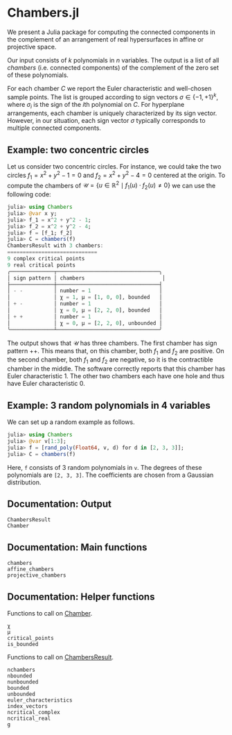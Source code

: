 # Chambers.jl

We present a Julia package 
for computing the connected components in the complement of an arrangement of real
hypersurfaces in affine or projective space.

Our input consists of
$k$ polynomials in $n$ variables.
The output is a list of all *chambers* (i.e. connected components) of the complement of the zero set of these polynomials.

For each chamber $C$ we report the Euler characteristic and well-chosen
sample points.
The list is grouped according to sign vectors $\sigma \in  \{-1,+1 \}^k$,
where $\sigma_i$ is the sign of the $i$th polynomial on $C$.
For hyperplane arrangements, each chamber is
uniquely characterized by its sign vector. However, in our situation, each sign vector $\sigma$ typically
corresponds to multiple connected components.

## Example: two concentric circles

Let us consider two concentric circles. For instance, we could take the two circles $f_1 = x^2 + y^2 - 1=0$ and $f_2=x^2 + y^2 - 4=0$ centered at the origin. To compute the chambers of $\mathcal{U}  =   \{ u \in \mathbb{R}^2  \mid   f_1(u) \cdot f_2(u)  \not=  0 \}$ we can use the following code:    

```julia
julia> using Chambers
julia> @var x y;
julia> f_1 = x^2 + y^2 - 1;
julia> f_2 = x^2 + y^2 - 4;
julia> f = [f_1; f_2]
julia> C = chambers(f)
ChambersResult with 3 chambers:
=============================
9 complex critical points
9 real critical points
╭──────────────┬─────────────────────────────────╮
│ sign pattern │ chambers                         │
├──────────────┼─────────────────────────────────┤
│ - -          │ number = 1                      │
│              │ χ = 1, μ = [1, 0, 0], bounded   │
│ + -          │ number = 1                      │
│              │ χ = 0, μ = [2, 2, 0], bounded   │
│ + +          │ number = 1                      │
│              │ χ = 0, μ = [2, 2, 0], unbounded │
╰──────────────┴─────────────────────────────────╯
```

The output shows that $\mathcal U$ has three chambers. The first chamber has sign pattern $++$. This means that, on this chamber, both $f_1$ and $f_2$ are positive. On the second chamber, both $f_1$ and $f_2$ are negative, so it is the contractible chamber in the middle. The software correctly reports that this chamber has Euler characteristic 1. The other two chambers each have one hole and thus have Euler characteristic 0. 

## Example: 3 random polynomials in 4 variables

We can set up a random example as follows.
```julia
julia> using Chambers
julia> @var v[1:3];
julia> f = [rand_poly(Float64, v, d) for d in [2, 3, 3]];
julia> C = chambers(f)
```

Here, `f` consists of 3 random polynomials in `v`. The degrees of these polynomials are `[2, 3, 3]`. The coefficients are chosen from a Gaussian distribution.

## Documentation: Output

```@docs
ChambersResult
Chamber
```

## Documentation: Main functions

```@docs
chambers
affine_chambers
projective_chambers
```


## Documentation: Helper functions

Functions to call on [Chamber](@ref).
```@docs
χ
μ
critical_points
is_bounded
```

Functions to call on [ChambersResult](@ref).
```@docs
nchambers
nbounded
nunbounded
bounded
unbounded
euler_characteristics
index_vectors
ncritical_complex
ncritical_real
g
```